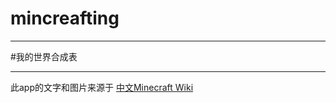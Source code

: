 # mincreafting
***
#我的世界合成表
***
此app的文字和图片来源于 
[中文Minecraft Wiki](http://minecraft-zh.gamepedia.com/Minecraft_Wiki)<br />  

